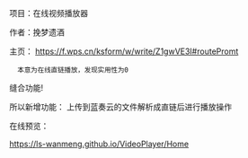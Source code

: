 项目：在线视频播放器


作者：挽梦遗酒


主页：
https://f.wps.cn/ksform/w/write/Z1gwVE3I#routePromt

      本意为在线直链播放，发现实用性为0

缝合功能!

所以新增功能：
      上传到蓝奏云的文件解析成直链后进行播放操作


在线预览：

https://ls-wanmeng.github.io/VideoPlayer/Home
